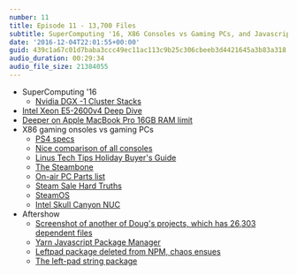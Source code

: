 ```yaml
---
number: 11
title: Episode 11 - 13,700 Files
subtitle: SuperComputing '16, X86 Consoles vs Gaming PCs, and Javascript Package Management.
date: '2016-12-04T22:01:55+00:00'
guid: 439c1a67c01d7baba3ccc49ec11ac113c9b25c306cbeeb3d4421645a3b83a318
audio_duration: 00:29:34
audio_file_size: 21384055
---
```


* SuperComputing '16
  * [Nvidia DGX -1 Cluster Stacks](https://www.nextplatform.com/2016/11/14/nvidias-saturn-v-dgx-1-cluster-stacks/)
* [Intel Xeon E5-2600v4 Deep Dive](https://www.microway.com/knowledge-center-articles/detailed-specifications-of-the-intel-xeon-e5-2600v4-broadwell-ep-processors/)
* [Deeper on Apple MacBook Pro 16GB RAM limit](https://macdaddy.io/macbook-pro-limited-16gb-ram/)
* X86 gaming onsoles vs gaming PCs
  * [PS4 specs](https://en.wikipedia.org/wiki/PlayStation_4_technical_specifications#APU)
  * [Nice comparison of all consoles](http://www.gamespot.com/articles/console-specs-compared-ps4-pro-ps4-slim-xbox-one-s/1100-6443665/)
  * [Linus Tech Tips Holiday Buyer's Guide](https://www.youtube.com/watch?v=JLfUkjUaSdM)
  * [The Steambone](https://iainwallace.co.uk/2014/02/19/steambox/)
  * [On-air PC Parts list](https://uk.pcpartpicker.com/user/the_accidental/saved/MdTJxr)
  * [Steam Sale Hard Truths](http://i.imgur.com/LfKN3.png)
  * [SteamOS](https://en.wikipedia.org/wiki/SteamOS)
  * [Intel Skull Canyon NUC](http://www.intel.com/content/www/us/en/nuc/nuc-kit-nuc6i7kyk-features-configurations.html)
* Aftershow
  * [Screenshot of another of Doug's projects, which has 26,303 dependent files](/assets/images/episodes/11/all-the-javascript-dependencies.png)
  * [Yarn Javascript Package Manager](https://code.facebook.com/posts/1840075619545360)
  * [Leftpad package deleted from NPM, chaos ensues](http://www.theregister.co.uk/2016/03/23/npm_left_pad_chaos/)
  * [The left-pad string package](https://www.npmjs.com/package/left-pad)
